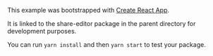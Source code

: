This example was bootstrapped with [Create React App](https://github.com/facebook/create-react-app).

It is linked to the share-editor package in the parent directory for development purposes.

You can run `yarn install` and then `yarn start` to test your package.
